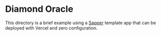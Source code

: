 # Diamond Oracle

This directory is a brief example using a [Sapper](https://sapper.svelte.dev/) template app that can be deployed with Vercel and zero configuration.

